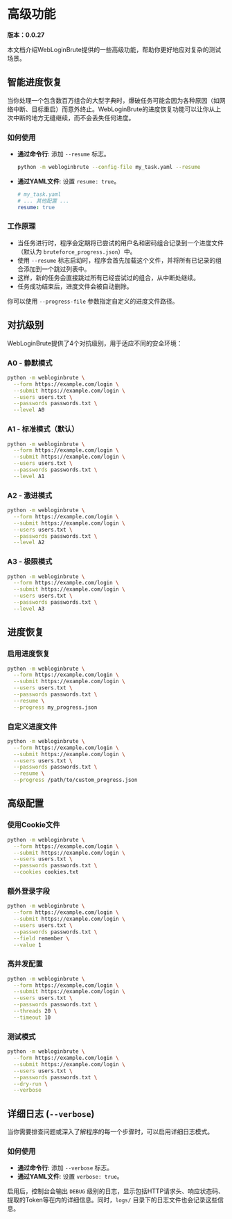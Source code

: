 # 高级功能

**版本：0.0.27**

本文档介绍WebLoginBrute提供的一些高级功能，帮助你更好地应对复杂的测试场景。

## 智能进度恢复

当你处理一个包含数百万组合的大型字典时，爆破任务可能会因为各种原因（如网络中断、目标重启）而意外终止。WebLoginBrute的进度恢复功能可以让你从上次中断的地方无缝继续，而不会丢失任何进度。

### 如何使用

-   **通过命令行**: 添加 `--resume` 标志。
    ```bash
    python -m webloginbrute --config-file my_task.yaml --resume
    ```
-   **通过YAML文件**: 设置 `resume: true`。
    ```yaml
    # my_task.yaml
    # ... 其他配置 ...
    resume: true
    ```

### 工作原理

-   当任务进行时，程序会定期将已尝试的用户名和密码组合记录到一个进度文件（默认为 `bruteforce_progress.json`）中。
-   使用 `--resume` 标志启动时，程序会首先加载这个文件，并将所有已记录的组合添加到一个跳过列表中。
-   这样，新的任务会直接跳过所有已经尝试过的组合，从中断处继续。
-   任务成功结束后，进度文件会被自动删除。

你可以使用 `--progress-file` 参数指定自定义的进度文件路径。

## 对抗级别

WebLoginBrute提供了4个对抗级别，用于适应不同的安全环境：

### A0 - 静默模式
```bash
python -m webloginbrute \
  --form https://example.com/login \
  --submit https://example.com/login \
  --users users.txt \
  --passwords passwords.txt \
  --level A0
```

### A1 - 标准模式（默认）
```bash
python -m webloginbrute \
  --form https://example.com/login \
  --submit https://example.com/login \
  --users users.txt \
  --passwords passwords.txt \
  --level A1
```

### A2 - 激进模式
```bash
python -m webloginbrute \
  --form https://example.com/login \
  --submit https://example.com/login \
  --users users.txt \
  --passwords passwords.txt \
  --level A2
```

### A3 - 极限模式
```bash
python -m webloginbrute \
  --form https://example.com/login \
  --submit https://example.com/login \
  --users users.txt \
  --passwords passwords.txt \
  --level A3
```

## 进度恢复

### 启用进度恢复
```bash
python -m webloginbrute \
  --form https://example.com/login \
  --submit https://example.com/login \
  --users users.txt \
  --passwords passwords.txt \
  --resume \
  --progress my_progress.json
```

### 自定义进度文件
```bash
python -m webloginbrute \
  --form https://example.com/login \
  --submit https://example.com/login \
  --users users.txt \
  --passwords passwords.txt \
  --resume \
  --progress /path/to/custom_progress.json
```

## 高级配置

### 使用Cookie文件
```bash
python -m webloginbrute \
  --form https://example.com/login \
  --submit https://example.com/login \
  --users users.txt \
  --passwords passwords.txt \
  --cookies cookies.txt
```

### 额外登录字段
```bash
python -m webloginbrute \
  --form https://example.com/login \
  --submit https://example.com/login \
  --users users.txt \
  --passwords passwords.txt \
  --field remember \
  --value 1
```

### 高并发配置
```bash
python -m webloginbrute \
  --form https://example.com/login \
  --submit https://example.com/login \
  --users users.txt \
  --passwords passwords.txt \
  --threads 20 \
  --timeout 10
```

### 测试模式
```bash
python -m webloginbrute \
  --form https://example.com/login \
  --submit https://example.com/login \
  --users users.txt \
  --passwords passwords.txt \
  --dry-run \
  --verbose
```

## 详细日志 (`--verbose`)

当你需要排查问题或深入了解程序的每一个步骤时，可以启用详细日志模式。

### 如何使用

-   **通过命令行**: 添加 `--verbose` 标志。
-   **通过YAML文件**: 设置 `verbose: true`。

启用后，控制台会输出 `DEBUG` 级别的日志，显示包括HTTP请求头、响应状态码、提取的Token等在内的详细信息。同时，`logs/` 目录下的日志文件也会记录这些信息。 
